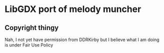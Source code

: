 # LibGDX port of melody muncher

## Copyright thingy

Nah, I not yet have permission from DDRKirby but I believe what I am doing is under Fair Use Policy